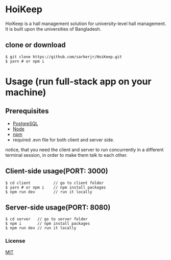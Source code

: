 # HoiKeep

HoiKeep is a hall management solution for university-level hall management. It is built upon the universities of Bangladesh.

## clone or download

```terminal
$ git clone https://github.com/sarkerjr/HoiKeep.git
$ yarn # or npm i
```

# Usage (run full-stack app on your machine)

## Prerequisites

- [PostgreSQL](https://www.postgresql.org/download/)
- [Node](https://nodejs.org/en/download/)
- [npm](https://nodejs.org/en/download/package-manager/)
- required .evn file for both client and server side.

notice, that you need the client and server to run concurrently in a different terminal session, in order to make them talk to each other.

## Client-side usage(PORT: 3000)

```terminal
$ cd client          // go to client folder
$ yarn # or npm i    // npm install packages
$ npm run dev        // run it locally
```

## Server-side usage(PORT: 8080)

```terminal
$ cd server   // go to server folder
$ npm i       // npm install packages
$ npm run dev // run it locally
```

### License

[MIT](https://github.com/amazingandyyy/mern/blob/main/LICENSE)
